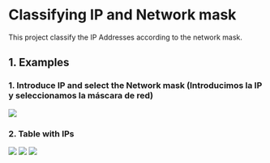 # Classifying IP and Network mask
This project classify the IP Addresses according to the network mask.
## 1. Examples
 ### 1.   Introduce IP and select the Network mask (Introducimos la IP y seleccionamos la máscara de red)
 ![](imagenes/ejemplo1_r.jpg)
 
 
 ### 2. Table with IPs
 ![](imagenes/ejemplo1_2_r.jpg)
 ![](imagenes/ejemplo1_3_r.jpg)
 ![](imagenes/ejemplo1_3_r.jpg)
